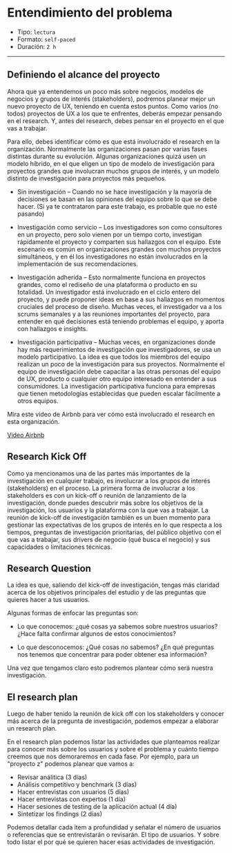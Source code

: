 # Entendimiento del problema

- Tipo: `lectura`
- Formato: `self-paced`
- Duración: `2 h`

***

## Definiendo el alcance del proyecto

Ahora que ya entendemos un poco más sobre negocios, modelos de negocios y grupos
de interés (stakeholders), podremos planear mejor un nuevo proyecto de UX,
teniendo en cuenta estos puntos. Como varios (no todos) proyectos de UX a los
que te enfrentes, deberás empezar pensando en el research. Y, antes del
research, debes pensar en el proyecto en el que vas a trabajar.

Para ello, debes identificar cómo es que está involucrado el research en la
organización. Normalmente las organizaciones pasan por varias fases distintas
durante su evolución. Algunas organizaciones quizá usen un modelo híbrido, en el
que eligen un tipo de modelo de investigación para proyectos grandes que
involucran muchos grupos de interés, y un modelo distinto de investigación para
proyectos más pequeños.

- Sin investigación – Cuando no se hace investigación y la mayoría de decisiones
  se basan en las opiniones del equipo sobre lo que se debe hacer. (Si ya te
  contrataron para este trabajo, es probable que no esté pasando)

- Investigación como servicio – Los investigadores son como consultores en un
  proyecto, pero solo vienen por un tiempo corto, investigan rápidamente el
  proyecto y comparten sus hallazgos con el equipo. Este escenario es común en
  organizaciones grandes con muchos proyectos simultáneos, y en él los
  investigadores no están involucrados en la implementación de sus
  recomendaciones.

- Investigación adherida – Esto normalmente funciona en proyectos grandes, como
  el rediseño de una plataforma o producto en su totalidad. Un investigador está
  involucrado en el ciclo entero del proyecto, y puede proponer ideas en base a
  sus hallazgos en momentos cruciales del proceso de diseño. Muchas veces, el
  investigador va a los scrums semanales y a las reuniones importantes del
  proyecto, para entender en qué decisiones está teniendo problemas el equipo, y
  aporta con hallazgos e insights.

- Investigación participativa – Muchas veces, en organizaciones donde hay más
  requerimientos de investigación que investigadores, se usa un modelo
  participativo. La idea es que todos los miembros del equipo realizan un poco de
  la investigación para sus proyectos. Normalmente el equipo de investigación
  debe capacitar a las otras personas del equipo de UX, producto o cualquier otro
  equipo interesado en entender a sus consumidores. La investigación
  participativa funciona para empresas que tienen metodologías establecidas que
  pueden escalar fácilmente a otros equipos.

Mira este video de Airbnb para ver cómo está involucrado el research en esta
organización.

[Video Airbnb](https://youtu.be/cjTCDPMMwLQ)

## Research Kick Off

Como ya mencionamos una de las partes más importantes de la investigación en
cualquier trabajo, es involucrar a los grupos de interés (stakeholders) en el
proceso. La primera forma de involucrar a los stakeholders es con un kick-off o
reunión de lanzamiento de la investigación, donde puedes descubrir más sobre los
objetivos de la investigación, los usuarios y la plataforma con la que vas a
trabajar. La reunión de kick-off de investigación también es un buen momento
para gestionar las expectativas de los grupos de interés en lo que respecta a
los tiempos, preguntas de investigación prioritarias, del público objetivo con
el que vas a trabajar, sus drivers de negocio (qué busca el negocio) y sus
capacidades o limitaciones técnicas.

## Research Question

La idea es que, saliendo del kick-off de investigación, tengas más claridad
acerca de los objetivos principales del estudio y de las preguntas que quieres
hacer a tus usuarios.

Algunas formas de enfocar las preguntas son:

- Lo que conocemos: ¿qué cosas ya sabemos sobre nuestros usuarios? ¿Hace falta
  confirmar algunos de estos conocimientos?

- Lo que desconocemos: ¿Qué cosas no sabemos? ¿En qué preguntas nos tenemos que
  concentrar para poder obtener esa información?

Una vez que tengamos claro esto podremos plantear cómo será nuestra
investigación.

## El research plan

Luego de haber tenido la reunión de kick off con los stakeholders y conocer más
acerca de la pregunta de investigación, podemos empezar a elaborar un research
plan.

En el research plan podemos listar las actividades que planteamos realizar para
conocer más sobre los usuarios y sobre el problema y cuánto tiempo creemos que
nos demoraremos en cada fase. Por ejemplo, para un "proyecto z" podemos planear
que vamos a:

- Revisar análitica (3 días)
- Análisis competitivo y benchmark (3 días)
- Hacer entrevistas con usuarios (5 días)
- Hacer entrevistas con expertos (1 día)
- Hacer sesiones de testing de la aplicación actual (4 día)
- Sintetizar los findings (2 días)

Podemos detallar cada item a profundidad y señalar el número de usuarios o
referencias que se entrevistarán o revisarán. El tipo de usuarios. Y sobre todo
listar el por qué se quieren hacer esas actividades de investigación.
